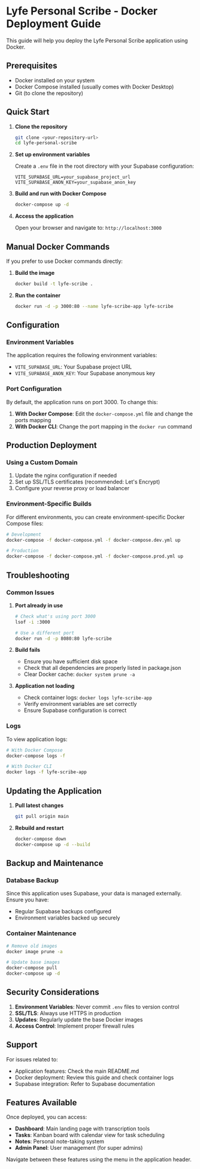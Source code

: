 
# Lyfe Personal Scribe - Docker Deployment Guide

This guide will help you deploy the Lyfe Personal Scribe application using Docker.

## Prerequisites

- Docker installed on your system
- Docker Compose installed (usually comes with Docker Desktop)
- Git (to clone the repository)

## Quick Start

1. **Clone the repository**
   ```bash
   git clone <your-repository-url>
   cd lyfe-personal-scribe
   ```

2. **Set up environment variables**
   
   Create a `.env` file in the root directory with your Supabase configuration:
   ```env
   VITE_SUPABASE_URL=your_supabase_project_url
   VITE_SUPABASE_ANON_KEY=your_supabase_anon_key
   ```

3. **Build and run with Docker Compose**
   ```bash
   docker-compose up -d
   ```

4. **Access the application**
   
   Open your browser and navigate to: `http://localhost:3000`

## Manual Docker Commands

If you prefer to use Docker commands directly:

1. **Build the image**
   ```bash
   docker build -t lyfe-scribe .
   ```

2. **Run the container**
   ```bash
   docker run -d -p 3000:80 --name lyfe-scribe-app lyfe-scribe
   ```

## Configuration

### Environment Variables

The application requires the following environment variables:

- `VITE_SUPABASE_URL`: Your Supabase project URL
- `VITE_SUPABASE_ANON_KEY`: Your Supabase anonymous key

### Port Configuration

By default, the application runs on port 3000. To change this:

1. **With Docker Compose**: Edit the `docker-compose.yml` file and change the ports mapping
2. **With Docker CLI**: Change the port mapping in the `docker run` command

## Production Deployment

### Using a Custom Domain

1. Update the nginx configuration if needed
2. Set up SSL/TLS certificates (recommended: Let's Encrypt)
3. Configure your reverse proxy or load balancer

### Environment-Specific Builds

For different environments, you can create environment-specific Docker Compose files:

```bash
# Development
docker-compose -f docker-compose.yml -f docker-compose.dev.yml up

# Production
docker-compose -f docker-compose.yml -f docker-compose.prod.yml up
```

## Troubleshooting

### Common Issues

1. **Port already in use**
   ```bash
   # Check what's using port 3000
   lsof -i :3000
   
   # Use a different port
   docker run -d -p 8080:80 lyfe-scribe
   ```

2. **Build fails**
   - Ensure you have sufficient disk space
   - Check that all dependencies are properly listed in package.json
   - Clear Docker cache: `docker system prune -a`

3. **Application not loading**
   - Check container logs: `docker logs lyfe-scribe-app`
   - Verify environment variables are set correctly
   - Ensure Supabase configuration is correct

### Logs

To view application logs:
```bash
# With Docker Compose
docker-compose logs -f

# With Docker CLI
docker logs -f lyfe-scribe-app
```

## Updating the Application

1. **Pull latest changes**
   ```bash
   git pull origin main
   ```

2. **Rebuild and restart**
   ```bash
   docker-compose down
   docker-compose up -d --build
   ```

## Backup and Maintenance

### Database Backup
Since this application uses Supabase, your data is managed externally. Ensure you have:
- Regular Supabase backups configured
- Environment variables backed up securely

### Container Maintenance
```bash
# Remove old images
docker image prune -a

# Update base images
docker-compose pull
docker-compose up -d
```

## Security Considerations

1. **Environment Variables**: Never commit `.env` files to version control
2. **SSL/TLS**: Always use HTTPS in production
3. **Updates**: Regularly update the base Docker images
4. **Access Control**: Implement proper firewall rules

## Support

For issues related to:
- Application features: Check the main README.md
- Docker deployment: Review this guide and check container logs
- Supabase integration: Refer to Supabase documentation

## Features Available

Once deployed, you can access:
- **Dashboard**: Main landing page with transcription tools
- **Tasks**: Kanban board with calendar view for task scheduling
- **Notes**: Personal note-taking system
- **Admin Panel**: User management (for super admins)

Navigate between these features using the menu in the application header.

